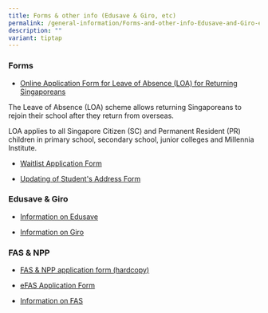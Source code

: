 ```yaml
---
title: Forms & other info (Edusave & Giro, etc)
permalink: /general-information/Forms-and-other-info-Edusave-and-Giro-etc/
description: ""
variant: tiptap
---
```

<h3>Forms</h3><ul data-tight="true" class="tight"><li><p><a href="https://form.gov.sg/60c16dbf08be5f0012bbaf06" rel="noopener noreferrer nofollow" target="_blank">Online Application Form for Leave of Absence (LOA) for Returning Singaporeans</a></p></li></ul><p>The Leave of Absence (LOA) scheme allows returning Singaporeans to rejoin their school after they return from overseas.</p><p>LOA applies to all Singapore Citizen (SC) and Permanent Resident (PR) children in primary school, secondary school, junior colleges and Millennia Institute.</p><ul><li><p><a href="/files/Forms%20&amp;%20Other%20Info/Waitlist%20Application%20Form.pdf" rel="noopener noreferrer nofollow" target="_blank">Waitlist Application Form</a></p></li><li><p><a href="https://drive.google.com/file/d/1T4O2gAddN0zS3u0eMhB4fILAriz7EYO7/view" rel="noopener noreferrer nofollow" target="_blank">Updating of Student's Address Form</a></p></li></ul><h3>Edusave &amp; Giro</h3><ul><li><p><a href="/files/Forms%20&amp;%20Other%20Info/Information%20on%20Edusave.pdf" rel="noopener noreferrer nofollow" target="_blank">Information on Edusave</a></p></li><li><p><a href="/files/Forms%20&amp;%20Other%20Info/Information%20on%20GIRO.pdf" rel="noopener noreferrer nofollow" target="_blank">Information on Giro</a></p></li></ul><h3>FAS &amp; NPP</h3><ul><li><p><a href="https://drive.google.com/drive/folders/15UKO8IA7yUeUBgoJlPmoo_gtFKvdoF09?usp=sharing" rel="noopener noreferrer nofollow" target="_blank">FAS &amp; NPP application form (hardcopy)</a></p></li><li><p><a href="https://form.gov.sg/632432ba67747a0011d4a0cc" rel="noopener noreferrer nofollow" target="_blank">eFAS Application Form</a></p></li><li><p><a href="https://www.moe.gov.sg/financial-matters/financial-assistance" rel="noopener noreferrer nofollow" target="_blank">Information on FAS</a></p></li></ul><p></p>